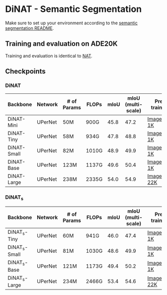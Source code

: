 # DiNAT - Semantic Segmentation

Make sure to set up your environment according to the [semantic segmentation README](README.md).

## Training and evaluation on ADE20K
Training and evaluation is identical to [NAT](NAT.md).


## Checkpoints
### DiNAT
| Backbone | Network | # of Params | FLOPs | mIoU | mIoU (multi-scale) | Pre-training | Checkpoint | Config file |
|---|---|---|---|---|---|---|---|---|
| DiNAT-Mini | UPerNet | 50M | 900G | 45.8 | 47.2 | [ImageNet-1K](https://shi-labs.com/projects/dinat/checkpoints/imagenet1k/dinat_mini_in1k_224.pth) | [Download](https://shi-labs.com/projects/dinat/checkpoints/ade20k/upernet_dinat_mini.pth) | [config.py](configs/dinat/upernet_dinat_mini_512x512_160k_ade20k.py) |
| DiNAT-Tiny | UPerNet| 58M | 934G | 47.8 | 48.8 | [ImageNet-1K](https://shi-labs.com/projects/dinat/checkpoints/imagenet1k/dinat_tiny_in1k_224.pth) | [Download](https://shi-labs.com/projects/dinat/checkpoints/ade20k/upernet_dinat_tiny.pth) | [config.py](configs/dinat/upernet_dinat_tiny_512x512_160k_ade20k.py) |
| DiNAT-Small | UPerNet | 82M | 1010G | 48.9 | 49.9 | [ImageNet-1K](https://shi-labs.com/projects/dinat/checkpoints/imagenet1k/dinat_small_in1k_224.pth) | [Download](https://shi-labs.com/projects/dinat/checkpoints/ade20k/upernet_dinat_small.pth) | [config.py](configs/dinat/upernet_dinat_small_512x512_160k_ade20k.py) |
| DiNAT-Base | UPerNet | 123M | 1137G | 49.6 | 50.4 | [ImageNet-1K](https://shi-labs.com/projects/dinat/checkpoints/imagenet1k/dinat_base_in1k_224.pth) | [Download](https://shi-labs.com/projects/dinat/checkpoints/ade20k/upernet_dinat_base.pth) | [config.py](configs/dinat/upernet_dinat_base_512x512_160k_ade20k.py) |
| DiNAT-Large | UPerNet | 238M | 2335G | 54.0 | 54.9 | [ImageNet-22K](https://shi-labs.com/projects/dinat/checkpoints/imagenet22k/dinat_large_in22k_224.pth) | [Download](https://shi-labs.com/projects/dinat/checkpoints/ade20k/upernet_dinat_large.pth) | [config.py](configs/dinat/upernet_dinat_large_640x640_160k_ade20k.py) |

### DiNAT<sub>s</sub>
| Backbone | Network | # of Params | FLOPs | mIoU | mIoU (multi-scale) | Pre-training | Checkpoint | Config file |
|---|---|---|---|---|---|---|---|---|
| DiNAT<sub>s</sub>-Tiny | UPerNet| 60M | 941G | 46.0 | 47.4 | [ImageNet-1K](https://shi-labs.com/projects/dinat/checkpoints/imagenet1k/dinat_s_tiny_1k_224.pth) | [Download](https://shi-labs.com/projects/dinat/checkpoints/ade20k/upernet_dinat_s_tiny.pth) | [config.py](configs/dinat_s/upernet_dinat_s_tiny_512x512_160k_ade20k.py) |
| DiNAT<sub>s</sub>-Small | UPerNet | 81M | 1030G | 48.6 | 49.9 | [ImageNet-1K](https://shi-labs.com/projects/dinat/checkpoints/imagenet1k/dinat_s_small_in1k_224.pth) | [Download](https://shi-labs.com/projects/dinat/checkpoints/ade20k/upernet_dinat_s_small.pth) | [config.py](configs/dinat_s/upernet_dinat_s_small_512x512_160k_ade20k.py) |
| DiNAT<sub>s</sub>-Base | UPerNet | 121M | 1173G | 49.4 | 50.2 | [ImageNet-1K](https://shi-labs.com/projects/dinat/checkpoints/imagenet1k/dinat_s_base_in1k_224.pth) | [Download](https://shi-labs.com/projects/dinat/checkpoints/ade20k/upernet_dinat_s_base.pth) | [config.py](configs/dinat_s/upernet_dinat_s_base_512x512_160k_ade20k.py) |
| DiNAT<sub>s</sub>-Large | UPerNet | 234M | 2466G | 53.4 | 54.6 | [ImageNet-22K](https://shi-labs.com/projects/dinat/checkpoints/imagenet22k/dinat_s_large_in22k_224.pth) | [Download](https://shi-labs.com/projects/dinat/checkpoints/ade20k/upernet_dinat_s_large.pth) | [config.py](configs/dinat_s/upernet_dinat_s_large_640x640_160k_ade20k.py) |

